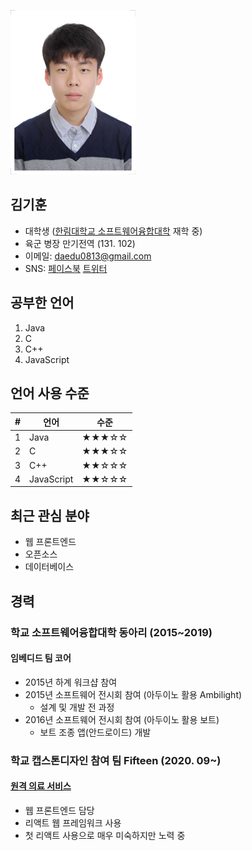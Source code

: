 ![김기훈](/kihoon.jpg "무려 5년 전사진")
## 김기훈
* 대학생 ([한림대학교 소프트웨어융합대학](https://sw.hallym.ac.kr/) 재학 중)
* 육군 병장 만기전역 (131. 102)
* 이메일: daedu0813@gmail.com
* SNS: [페이스북](https://www.facebook.com/daedu4fabk) [트위터](https://twitter.com/DaeDuTwit)

## 공부한 언어
1. Java  
2. C  
3. C++  
4. JavaScript  

## 언어 사용 수준
|#|언어|수준|
|:---:|---|---|
|1|Java|★★★☆☆|
|2|C|★★★☆☆|
|3|C++|★★☆☆☆|
|4|JavaScript|★★☆☆☆|

## 최근 관심 분야
* 웹 프론트엔드  
* 오픈소스  
* 데이터베이스  

## 경력
### 학교 소프트웨어융합대학 동아리 (2015~2019)
#### 임베디드 팀 코어
* 2015년 하계 워크샵 참여
* 2015년 소프트웨어 전시회 참여 (아두이노 활용 Ambilight)
  - 설계 및 개발 전 과정 
* 2016년 소프트웨어 전시회 참여 (아두이노 활용 보트)
  - 보트 조종 앱(안드로이드) 개발
  
### 학교 캡스톤디자인 참여 팀 Fifteen (2020. 09~)
#### [원격 의료 서비스](https://github.com/Fifteen-rm/frontend)
* 웹 프론트엔드 담당
* 리액트 웹 프레임워크 사용
* 첫 리액트 사용으로 매우 미숙하지만 노력 중
